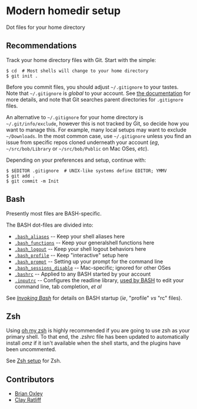 # Modern homedir setup

Dot files for your home directory

## Recommendations

Track your home directory files with Git. Start with the simple:

```shell
$ cd  # Most shells will change to your home directory
$ git init .
```

Before you commit files, you should adjust `~/.gitignore` to your tastes.  
Note that `~/.gitignore` is _global_ to your account.
See [the documentation](https://git-scm.com/docs/gitignore) for more details,
and note that Git searches parent directories for `.gitignore` files.

An alternative to `~/.gitignore` for your home directory is
`~/.git/info/exclude`, however this is not tracked by Git, so decide how you
want to manage this. For example, many local setups may want to exclude
`~/Downloads`. In the most common case, use `~/.gitignore` unless you find an
issue from specific repos cloned underneath your account (_eg_,
`~/src/bob/Library` or `~/src/bob/Public` on Mac OSes, _etc_).

Depending on your preferences and setup, continue with:

```shell
$ $EDITOR .gitignore  # UNIX-like systems define EDITOR; YMMV
$ git add .
$ git commit -m Init
```

## Bash

Presently most files are BASH-specific.

The BASH dot-files are divided into:

- [`.bash_aliases`](.bash_aliases) -- Keep your shell aliases here
- [`.bash_functions`](.bash_functions) -- Keep your generalshell functions
  here
- [`.bash_logout`](.bash_logout) -- Keep your shell logout behaviors here
- [`.bash_profile`](.bash_profile) -- Keep "interactive" setup here
- [`.bash_prompt`](.bash_prompt) -- Setting up your prompt for the command
  line
- [`.bash_sessions_disable`](.bash_sessions_disable) -- Mac-specific; ignored
  for other OSes
- [`.bashrc`](.bashrc) -- Applied to any BASH started by your account
- [`.inputrc`](.inputrc) -- Configures the readline library,
  [used by BASH](https://www.gnu.org/software/bash/manual/html_node/Readline-Interaction.html)
  to edit your command line, tab completion, _et al_

See [_Invoking
Bash_](https://www.gnu.org/software/bash/manual/html_node/Invoking-Bash.html)
for details on BASH startup (_ie_, "profile" _vs_ "rc" files).

## Zsh

Using [oh my zsh](https://github.com/ohmyzsh/ohmyzsh) is highly recommended if
you are going to use zsh as your primary shell. To that end, the .zshrc file
has been updated to automatically install _omz_ if it isn't available when the
shell starts, and the plugins have been uncommented.

See [Zsh setup](.zshrc) for Zsh.

## Contributors

* [Brian Oxley](https://github.com/binkley)
* [Clay Ratliff](https://github.com/Clay-Ratliff)
